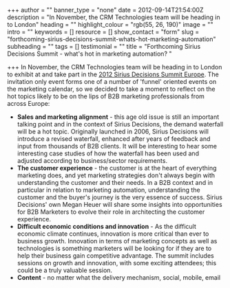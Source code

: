 +++
author = ""
banner_type = "none"
date = 2012-09-14T21:54:00Z
description = "In November, the CRM Technologies team will be heading in to London"
heading = ""
highlight_colour = "rgb(55, 26, 190)"
image = ""
intro = ""
keywords = []
resource = []
show_contact = "form"
slug = "forthcoming-sirius-decisions-summit-whats-hot-marketing-automation"
subheading = ""
tags = []
testimonial = ""
title = "Forthcoming Sirius Decisions Summit - what's hot in marketing automation? "

+++
In November, the CRM Technologies team will be heading in to London to exhibit at and take part in the [2012 Sirius Decisions Summit Europe](http://www.siriusdecisions.com/live/home/document.php?dA=HomeConference). The invitation only event forms one of a number of 'funnel' oriented events on the marketing calendar, so we decided to take a moment to reflect on the hot topics likely to be on the lips of B2B marketing professionals from across Europe:

* **Sales and marketing alignment** - this age old issue is still an important talking point and in the context of Sirius Decisions, the demand waterfall will be a hot topic. Originally launched in 2006, Sirius Decisions will introduce a revised waterfall, enhanced after years of feedback and input from thousands of B2B clients. It will be interesting to hear some interesting case studies of how the waterfall has been used and adjusted according to business/sector requirements.
* **The customer experience** - the customer is at the heart of everything marketing does, and yet marketing strategies don't always begin with understanding the customer and their needs. In a B2B context and in particular in relation to marketing automation, understanding the customer and the buyer's journey is the very essence of success. Sirius Decisions' own Megan Heuer will share some insights into opportunities for B2B Marketers to evolve their role in architecting the customer experience.
* **Difficult economic conditions and innovation** - As the difficult economic climate continues, innovation is more critical than ever to business growth. Innovation in terms of marketing concepts as well as technologies is something marketers will be looking for if they are to help their business gain competitive advantage. The summit includes sessions on growth and innovation, with some exciting attendees; this could be a truly valuable session.
* **Content** - no matter what the delivery mechanism, social, mobile, email